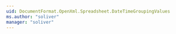 ```yaml
---
uid: DocumentFormat.OpenXml.Spreadsheet.DateTimeGroupingValues
ms.author: "soliver"
manager: "soliver"
---
```

